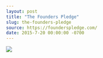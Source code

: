 ```yaml
---
layout: post
title: "The Founders Pledge"
slug: the-founders-pledge
source: https://founderspledge.com/
date: 2015-7-20 00:00:00 -0700
---
```


<img src="{{ site.url }}/assets/img/screenshots/the-founders-pledge.jpg">
